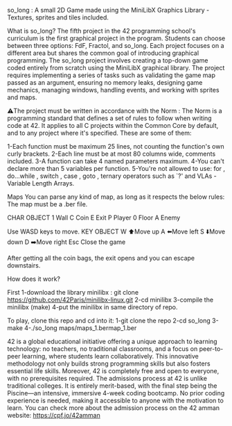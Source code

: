 so_long : A small 2D Game made using the MiniLibX Graphics Library - Textures, sprites and tiles included.

What is so_long? The fifth project in the 42 programming school's curriculum is the first graphical project in the program. Students can choose between three options: FdF, Fractol, and so_long. Each project focuses on a different area but shares the common goal of introducing graphical programming. The so_long project involves creating a top-down game coded entirely from scratch using the MiniLibX graphical library. The project requires implementing a series of tasks such as validating the game map passed as an argument, ensuring no memory leaks, designing game mechanics, managing windows, handling events, and working with sprites and maps.

⚠️The project must be written in accordance with the Norm : The Norm is a programming standard that defines a set of rules to follow when writing code at 42. It applies to all C projects within the Common Core by default, and to any project where it's specified. These are some of them:

1-Each function must be maximum 25 lines, not counting the function's own curly brackets. 2-Each line must be at most 80 columns wide, comments included. 3-A function can take 4 named parameters maximum. 4-You can't declare more than 5 variables per function. 5-You're not allowed to use: for , do...while , switch , case , goto , ternary operators such as `?' and VLAs - Variable Length Arrays.

Maps You can parse any kind of map, as long as it respects the below rules: The map must be a .ber file.

CHAR OBJECT 1 Wall C Coin E Exit P Player 0 Floor A Enemy

Use WASD keys to move. KEY OBJECT W ⬆️Move up A ⬅️Move left S ⬇️Move down D ➡️Move right Esc Close the game

After getting all the coin bags, the exit opens and you can escape downstairs.

How does it work?

First 1-download the library minilibx : git clone https://github.com/42Paris/minilibx-linux.git 2-cd minilibx 3-compile the minilibx (make) 4-put the minilibx in same directory of repo.

To play, clone this repo and cd into it: 1-git clone the repo 2-cd so_long 3-make 4-./so_long maps/maps_1.bermap_1.ber

42 is a global educational initiative offering a unique approach to learning technology: no teachers, no traditional classrooms, and a focus on peer-to-peer learning, where students learn collaboratively. This innovative methodology not only builds strong programming skills but also fosters essential life skills. Moreover, 42 is completely free and open to everyone, with no prerequisites required. The admissions process at 42 is unlike traditional colleges. It is entirely merit-based, with the final step being the Piscine—an intensive, immersive 4-week coding bootcamp. No prior coding experience is needed, making it accessible to anyone with the motivation to learn. You can check more about the admission process on the 42 amman website: https://cpf.jo/42amman
